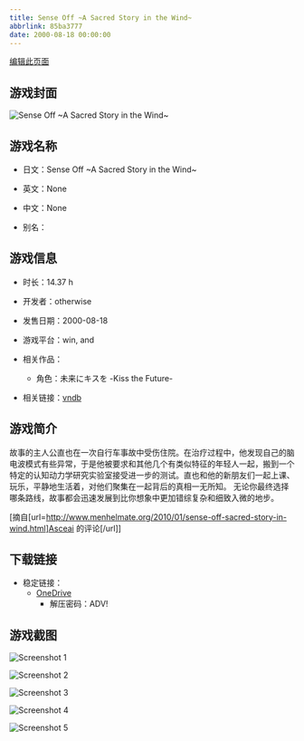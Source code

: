 ```yaml
---
title: Sense Off ~A Sacred Story in the Wind~
abbrlink: 85ba3777
date: 2000-08-18 00:00:00
---
```

[编辑此页面](https://github.com/ACG-3/ADV3-source/blob/main/source/_posts/games/Sense%20Off%20~A%20Sacred%20Story%20in%20the%20Wind~.md)

## 游戏封面

![Sense Off ~A Sacred Story in the Wind~](https://pan.timero.xyz/onedrive/img_lib_001/Sense%20Off%20~A%20Sacred%20Story%20in%20the%20Wind~_cover.avif)


## 游戏名称

- 日文：Sense Off ~A Sacred Story in the Wind~
- 英文：None
- 中文：None

- 别名：


## 游戏信息

- 时长：14.37 h
- 开发者：otherwise
- 发售日期：2000-08-18
- 游戏平台：win, and
- 相关作品：
   - 角色：未来にキスを -Kiss the Future-

- 相关链接：[vndb](https://vndb.org/v2806)


## 游戏简介

故事的主人公直也在一次自行车事故中受伤住院。在治疗过程中，他发现自己的脑电波模式有些异常，于是他被要求和其他几个有类似特征的年轻人一起，搬到一个特定的认知动力学研究实验室接受进一步的测试。直也和他的新朋友们一起上课、玩乐，平静地生活着，对他们聚集在一起背后的真相一无所知。
无论你最终选择哪条路线，故事都会迅速发展到比你想象中更加错综复杂和细致入微的地步。

[摘自[url=http://www.menhelmate.org/2010/01/sense-off-sacred-story-in-wind.html]Asceai 的评论[/url]]


## 下载链接

- 稳定链接：
    - [OneDrive](https://pan.timero.xyz/onedrive/adv_lib_001/Sense%20Off%20~A%20Sacred%20Story%20in%20the%20Wind~)
        - 解压密码：ADV!



## 游戏截图


![Screenshot 1](https://pan.timero.xyz/onedrive/img_lib_001/Sense%20Off%20~A%20Sacred%20Story%20in%20the%20Wind~_Screenshot_1.avif)

![Screenshot 2](https://pan.timero.xyz/onedrive/img_lib_001/Sense%20Off%20~A%20Sacred%20Story%20in%20the%20Wind~_Screenshot_2.avif)

![Screenshot 3](https://pan.timero.xyz/onedrive/img_lib_001/Sense%20Off%20~A%20Sacred%20Story%20in%20the%20Wind~_Screenshot_3.avif)

![Screenshot 4](https://pan.timero.xyz/onedrive/img_lib_001/Sense%20Off%20~A%20Sacred%20Story%20in%20the%20Wind~_Screenshot_4.avif)

![Screenshot 5](https://pan.timero.xyz/onedrive/img_lib_001/Sense%20Off%20~A%20Sacred%20Story%20in%20the%20Wind~_Screenshot_5.avif)

